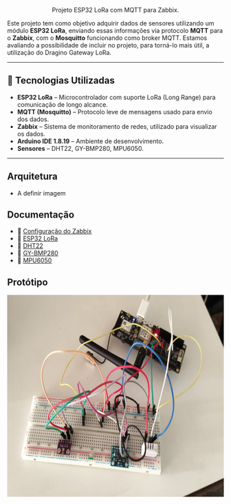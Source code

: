 <p align="center">
Projeto ESP32 LoRa com MQTT para Zabbix.
</p>

Este projeto tem como objetivo adquirir dados de sensores utilizando um módulo **ESP32 LoRa**, enviando essas informações via protocolo **MQTT** para o **Zabbix**, com o **Mosquitto** funcionando como broker MQTT. Estamos avaliando a possibilidade de incluir no projeto, para torná-lo mais útil, a utilização do Dragino Gateway LoRa. 

---

## 🧩 Tecnologias Utilizadas

- **ESP32 LoRa** – Microcontrolador com suporte LoRa (Long Range) para comunicação de longo alcance.  
- **MQTT (Mosquitto)** – Protocolo leve de mensagens usado para envio dos dados.  
- **Zabbix** – Sistema de monitoramento de redes, utilizado para visualizar os dados.  
- **Arduino IDE 1.8.19** – Ambiente de desenvolvimento.  
- **Sensores** – DHT22, GY-BMP280, MPU6050.  

---

## Arquitetura
- A definir imagem

## Documentação

- 📘  [Configuração do Zabbix](ZABBIX.md)
- 📱  [ESP32 LoRa](ESP32.md)
- 🔌  [DHT22](DHT22.md)
- 🔌  [GY-BMP280](BMP280.md)
- 🔌  [MPU6050](MPU6050.md)

## Protótipo 

<img src="README.assets/prototipo.png" width="756" height="469">


